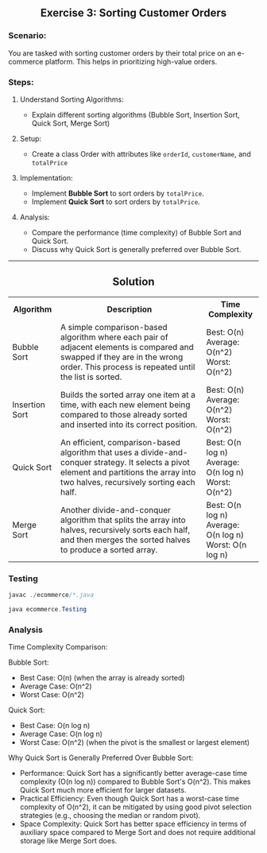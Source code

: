 <h2 align="center">Exercise 3: Sorting Customer Orders</h2>

### Scenario: 
You are tasked with sorting customer orders by their total price on an e-commerce platform. This helps in prioritizing high-value orders.

### Steps:
1. Understand Sorting Algorithms:
    - Explain different sorting algorithms (Bubble Sort, Insertion Sort, Quick Sort, Merge Sort)

2. Setup:
    - Create a class Order with attributes like `orderId`, `customerName`, and `totalPrice`
    
3. Implementation:
    - Implement **Bubble Sort** to sort orders by `totalPrice`.
    - Implement **Quick Sort** to sort orders by `totalPrice`.

4. Analysis:
    - Compare the performance (time complexity) of Bubble Sort and Quick Sort.
    - Discuss why Quick Sort is generally preferred over Bubble Sort.




---

<h2 align="center">Solution</h2>

<table align="center">
    <tr>
        <th>Algorithm</th>
        <th>Description</th>
        <th>Time Complexity</th>
    </tr>
    <tr>
        <td>Bubble Sort</td>
        <td>
            A simple comparison-based algorithm where each pair of adjacent elements is compared and swapped if they are in the wrong order. This process is repeated until the list is sorted.
        </td>
        <td>
            Best: O(n) <br>
            Average: O(n^2) <br>
            Worst: O(n^2)
        </td>
    </tr>
    <tr>
        <td>Insertion Sort</td>
        <td>
            Builds the sorted array one item at a time, with each new element being compared to those already sorted and inserted into its correct position.
        </td>
        <td>
            Best: O(n) <br>
            Average: O(n^2) <br>
            Worst: O(n^2)
        </td>
    </tr>
    <tr>
        <td>Quick Sort</td>
        <td>
            An efficient, comparison-based algorithm that uses a divide-and-conquer strategy. It selects a pivot element and partitions the array into two halves, recursively sorting each half.
        </td>
        <td>
            Best: O(n log n) <br>
            Average: O(n log n) <br>
            Worst: O(n^2)
        </td>
    </tr>
    <tr>
        <td>Merge Sort</td>
        <td>
            Another divide-and-conquer algorithm that splits the array into halves, recursively sorts each half, and then merges the sorted halves to produce a sorted array.
        </td>
        <td>
            Best: O(n log n) <br>
            Average: O(n log n) <br>
            Worst: O(n log n)
        </td>
    </tr>
</table>



### Testing

```java
javac ./ecommerce/*.java
```

```java
java ecommerce.Testing
```

### Analysis


Time Complexity Comparison:

Bubble Sort:
- Best Case: O(n) (when the array is already sorted)
- Average Case: O(n^2)
- Worst Case: O(n^2)


Quick Sort:
- Best Case: O(n log n)
- Average Case: O(n log n)
- Worst Case: O(n^2) (when the pivot is the smallest or largest element)


Why Quick Sort is Generally Preferred Over Bubble Sort:
- Performance: Quick Sort has a significantly better average-case time complexity (O(n log n)) compared to Bubble Sort's O(n^2). This makes Quick Sort much more efficient for larger datasets.
- Practical Efficiency: Even though Quick Sort has a worst-case time complexity of O(n^2), it can be mitigated by using good pivot selection strategies (e.g., choosing the median or random pivot).
- Space Complexity: Quick Sort has better space efficiency in terms of auxiliary space compared to Merge Sort and does not require additional storage like Merge Sort does.
